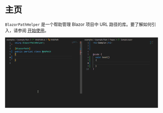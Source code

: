 # 主页

`BlazorPathHelper` 是一个帮助管理 Blazor 项目中 URL 路径的库。要了解如何引入，请参阅 [开始使用](./GettingStarted/index.md)。

![示例](../assets/sample.gif)